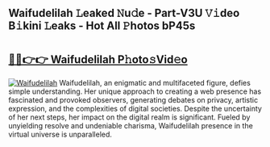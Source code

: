 ## Waifudelilah 𝙻eaked 𝙽u𝚍e - Part-V3U 𝚅𝚒deo B𝚒kini 𝙻eaks - Hot All 𝙿hotos bP45s

# <h2><a href="http://ld1qdd.urlbe.top/?page=Waifudelilah">🔗🔗👉👉 Waifudelilah P𝚑oto𝚜Vid𝚎o</a></h2>

[![Waifudelilah](https://i.imgur.com/eBuTRDB.gif)](http://ld1qdd.urlbe.top/?page=Waifudelilah)
Waifudelilah, an enigmatic and multifaceted figure, defies simple understanding. Her unique approach to creating a web presence has fascinated and provoked observers, generating debates on privacy, artistic expression, and the complexities of digital societies. Despite the uncertainty of her next steps, her impact on the digital realm is significant. Fueled by unyielding resolve and undeniable charisma, Waifudelilah presence in the virtual universe is unparalleled.
